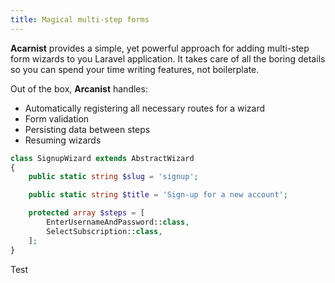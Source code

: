 ```yaml
---
title: Magical multi-step forms
---
```


**Acarnist** provides a simple, yet powerful approach for adding multi-step form wizards to you Laravel application. It takes care of all the boring details so you can spend your time writing features, not boilerplate.

Out of the box, **Arcanist** handles:

- Automatically registering all necessary routes for a wizard
- Form validation
- Persisting data between steps
- Resuming wizards

```php
class SignupWizard extends AbstractWizard
{
    public static string $slug = 'signup';

    public static string $title = 'Sign-up for a new account';

    protected array $steps = [
        EnterUsernameAndPassword::class,
        SelectSubscription::class,
    ];
}
```

Test
